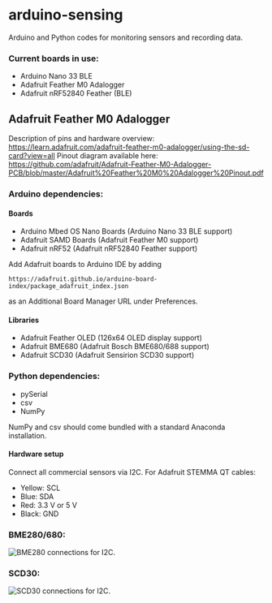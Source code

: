# arduino-sensing
Arduino and Python codes for monitoring sensors and recording data.

### Current boards in use:
- Arduino Nano 33 BLE
- Adafruit Feather M0 Adalogger
- Adafruit nRF52840 Feather (BLE)

## Adafruit Feather M0 Adalogger 
Description of pins and hardware overview: https://learn.adafruit.com/adafruit-feather-m0-adalogger/using-the-sd-card?view=all
Pinout diagram available here: https://github.com/adafruit/Adafruit-Feather-M0-Adalogger-PCB/blob/master/Adafruit%20Feather%20M0%20Adalogger%20Pinout.pdf

### Arduino dependencies:
#### Boards
- Arduino Mbed OS Nano Boards (Arduino Nano 33 BLE support)
- Adafruit SAMD Boards (Adafruit Feather M0 support)
- Adafruit nRF52 (Adafruit nRF52840 Feather support)

Add Adafruit boards to Arduino IDE by adding

`https://adafruit.github.io/arduino-board-index/package_adafruit_index.json`

as an Additional Board Manager URL under Preferences.

#### Libraries
- Adafruit Feather OLED (126x64 OLED display support)
- Adafruit BME680 (Adafruit Bosch BME680/688 support)
- Adafruit SCD30 (Adafruit Sensirion SCD30 support)

### Python dependencies:
- pySerial
- csv
- NumPy

NumPy and csv should come bundled with a standard Anaconda installation.

#### Hardware setup
Connect all commercial sensors via I2C. For Adafruit STEMMA QT cables:
- Yellow: SCL
- Blue: SDA
- Red: 3.3 V or 5 V
- Black: GND

### BME280/680:
![BME280 connections for I2C.](https://cdn-learn.adafruit.com/assets/assets/000/097/118/original/adafruit_products_BME280_arduino_I2C_STEMMA_bb.jpg?1605726553)

### SCD30:
![SCD30 connections for I2C.](https://cdn-learn.adafruit.com/assets/assets/000/098/479/original/adafruit_products_SCD30_arduino_I2C_STEMMA_bb.jpg?1609893467)
